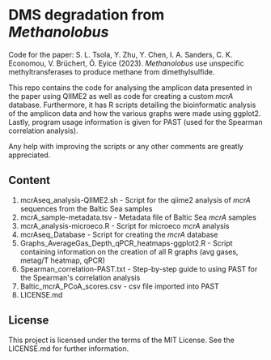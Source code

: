 # DMS degradation from _Methanolobus_
Code for the paper:
S. L. Tsola, Y. Zhu, Y. Chen, I. A. Sanders, C. K. Economou, V. Brüchert, Ö. Eyice (2023). _Methanolobus_ use unspecific methyltransferases to produce methane from dimethylsulfide. 


This repo contains the code for analysing the amplicon data presented in the paper using QIIME2 as well as code for creating a custom _mcrA_ database. Furthermore, it has R scripts detailing the bioinformatic analysis of the amplicon data and how the various graphs were made using ggplot2. Lastly, program usage information is given for PAST (used for the Spearman correlation analysis).

Any help with improving the scripts or any other comments are greatly appreciated.  


## Content
1) mcrAseq_analysis-QIIME2.sh - Script for the qiime2 analysis of _mcrA_ sequences from the Baltic Sea samples
2) mcrA_sample-metadata.tsv - Metadata file of Baltic Sea _mcrA_ samples
3) mcrA_analysis-microeco.R - Script for microeco _mcrA_ analysis 
4) mcrAseq_Database - Script for creating the _mcrA_ database
5) Graphs_AverageGas_Depth_qPCR_heatmaps-ggplot2.R - Script containing information on the creation of all R graphs (avg gases, metag/T heatmap, qPCR)
7) Spearman_correlation-PAST.txt - Step-by-step guide to using PAST for the Spearman's correlation analysis 
8) Baltic_mcrA_PCoA_scores.csv - csv file imported into PAST  
9) LICENSE.md

## License
This project is licensed under the terms of the MIT License. See the LICENSE.md for further information.

